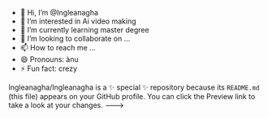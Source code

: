 - 👋 Hi, I’m @Ingleanagha
- 👀 I’m interested in Ai video making 
- 🌱 I’m currently learning master degree 
- 💞️ I’m looking to collaborate on ...
- 📫 How to reach me ...
- 😄 Pronouns: ànu
- ⚡ Fun fact: crezy 

Ingleanagha/Ingleanagha is a ✨ special ✨ repository because its `README.md` (this file) appears on your GitHub profile.
You can click the Preview link to take a look at your changes.
--->

